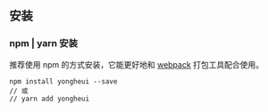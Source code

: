 ## 安装

### npm | yarn 安装

推荐使用 npm 的方式安装，它能更好地和 [webpack](https://webpack.js.org/) 打包工具配合使用。

```shell
npm install yongheui --save
// 或
// yarn add yongheui
```
